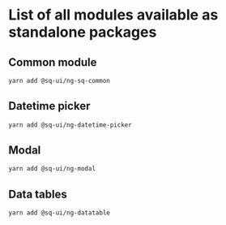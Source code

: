 # List of all modules available as standalone packages

## Common module

```bash
yarn add @sq-ui/ng-sq-common
```

## Datetime picker

```bash
yarn add @sq-ui/ng-datetime-picker
```

## Modal

```bash
yarn add @sq-ui/ng-modal
```

## Data tables

```bash
yarn add @sq-ui/ng-datatable
```
